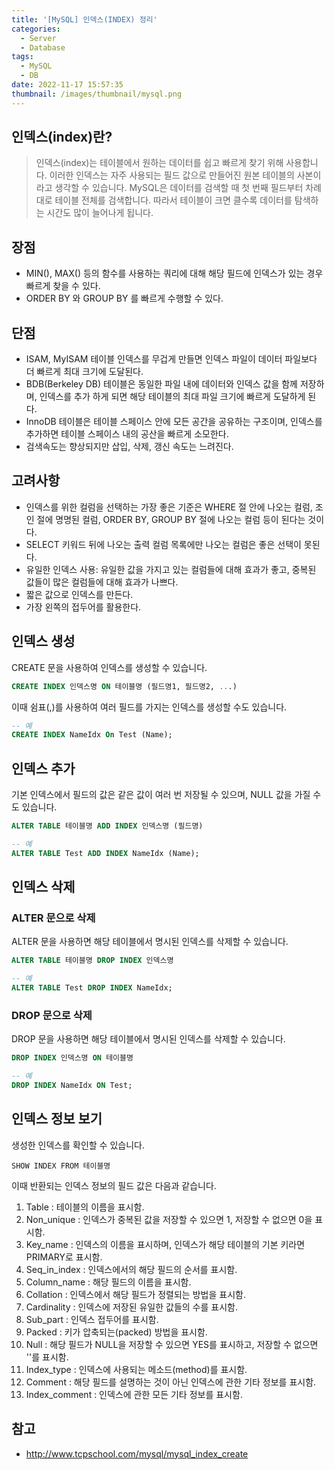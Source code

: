 ```yaml
---
title: '[MySQL] 인덱스(INDEX) 정리'
categories:
  - Server
  - Database
tags:
  - MySQL
  - DB
date: 2022-11-17 15:57:35
thumbnail: /images/thumbnail/mysql.png
---
```


## 인덱스(index)란?

> 인덱스(index)는 테이블에서 원하는 데이터를 쉽고 빠르게 찾기 위해 사용합니다.
> 이러한 인덱스는 자주 사용되는 필드 값으로 만들어진 원본 테이블의 사본이라고 생각할 수 있습니다.
> MySQL은 데이터를 검색할 때 첫 번째 필드부터 차례대로 테이블 전체를 검색합니다.
> 따라서 테이블이 크면 클수록 데이터를 탐색하는 시간도 많이 늘어나게 됩니다.

## 장점

- MIN(), MAX() 등의 함수를 사용하는 쿼리에 대해 해당 필드에 인덱스가 있는 경우 빠르게 찾을 수 있다.
- ORDER BY 와 GROUP BY 를 빠르게 수행할 수 있다.

## 단점

- ISAM, MyISAM 테이블 인덱스를 무겁게 만들면 인덱스 파일이 데이터 파일보다 더 빠르게 최대 크기에 도달된다.
- BDB(Berkeley DB) 테이블은 동일한 파일 내에 데이터와 인덱스 값을 함께 저장하며, 인덱스를 추가 하게 되면 해당 테이블의 최대 파일 크기에 빠르게 도달하게 된다.
- InnoDB 테이블은 테이블 스페이스 안에 모든 공간을 공유하는 구조이며, 인덱스를 추가하면 테이블 스페이스 내의 공산을 빠르게 소모한다.
- 검색속도는 향상되지만 삽입, 삭제, 갱신 속도는 느려진다.

## 고려사항

- 인덱스를 위한 컬럼을 선택하는 가장 좋은 기준은 WHERE 절 안에 나오는 컬럼, 조인 절에 명명된 컬럼, ORDER BY, GROUP BY 절에 나오는 컬럼 등이 된다는 것이다.
- SELECT 키워드 뒤에 나오는 출력 컬럼 목록에만 나오는 컬럼은 좋은 선택이 못된다.
- 유일한 인덱스 사용: 유일한 값을 가지고 있는 컬럼들에 대해 효과가 좋고, 중복된 값들이 많은 컬럼들에 대해 효과가 나쁘다.
- 짧은 값으로 인덱스를 만든다.
- 가장 왼쪽의 접두어를 활용한다.

## 인덱스 생성

CREATE 문을 사용하여 인덱스를 생성할 수 있습니다.

```sql
CREATE INDEX 인덱스명 ON 테이블명 (필드명1, 필드명2, ...)
```

이때 쉼표(,)를 사용하여 여러 필드를 가지는 인덱스를 생성할 수도 있습니다.

```sql
-- 예
CREATE INDEX NameIdx On Test (Name);
```

## 인덱스 추가

기본 인덱스에서 필드의 값은 같은 값이 여러 번 저장될 수 있으며, NULL 값을 가질 수도 있습니다.

```sql
ALTER TABLE 테이블명 ADD INDEX 인덱스명 (필드명)
```

```sql
-- 예
ALTER TABLE Test ADD INDEX NameIdx (Name);
```

## 인덱스 삭제

### ALTER 문으로 삭제

ALTER 문을 사용하면 해당 테이블에서 명시된 인덱스를 삭제할 수 있습니다.

```sql
ALTER TABLE 테이블명 DROP INDEX 인덱스명
```

```sql
-- 예
ALTER TABLE Test DROP INDEX NameIdx;
```

### DROP 문으로 삭제

DROP 문을 사용하면 해당 테이블에서 명시된 인덱스를 삭제할 수 있습니다.

```sql
DROP INDEX 인덱스명 ON 테이블명
```

```sql
-- 예
DROP INDEX NameIdx ON Test;
```

## 인덱스 정보 보기

생성한 인덱스를 확인할 수 있습니다.

```
SHOW INDEX FROM 테이블명
```

이때 반환되는 인덱스 정보의 필드 값은 다음과 같습니다.

1. Table : 테이블의 이름을 표시함.
2. Non_unique : 인덱스가 중복된 값을 저장할 수 있으면 1, 저장할 수 없으면 0을 표시함.
3. Key_name : 인덱스의 이름을 표시하며, 인덱스가 해당 테이블의 기본 키라면 PRIMARY로 표시함.
4. Seq_in_index : 인덱스에서의 해당 필드의 순서를 표시함.
5. Column_name : 해당 필드의 이름을 표시함.
6. Collation : 인덱스에서 해당 필드가 정렬되는 방법을 표시함.
7. Cardinality : 인덱스에 저장된 유일한 값들의 수를 표시함.
8. Sub_part : 인덱스 접두어를 표시함.
9. Packed : 키가 압축되는(packed) 방법을 표시함.
10. Null : 해당 필드가 NULL을 저장할 수 있으면 YES를 표시하고, 저장할 수 없으면 ''를 표시함.
11. Index_type : 인덱스에 사용되는 메소드(method)를 표시함.
12. Comment : 해당 필드를 설명하는 것이 아닌 인덱스에 관한 기타 정보를 표시함.
13. Index_comment : 인덱스에 관한 모든 기타 정보를 표시함.

## 참고

- http://www.tcpschool.com/mysql/mysql_index_create
